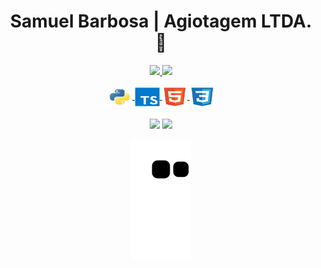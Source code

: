 <div align="center">
    <h1> Samuel Barbosa | Agiotagem LTDA. 🧐</h1>
</div>
<div align="center">
<a href="https://linktr.ee/samuelbarbosa_dev">
  <img height="180em" src="https://github-readme-stats.vercel.app/api?username=SamuelBarbosaDev&show_icons=true&theme=dark"/>
  <img height="180em" src="https://github-readme-stats.vercel.app/api/top-langs/?username=SamuelBarbosaDev&layout=compact&langs_count=7&theme=dark"/>
</div>
 
<div style="display: inline_block" align="center"><br>
  <img align="center" alt="Samuel-Python" height="30" width="40" src="https://raw.githubusercontent.com/devicons/devicon/master/icons/python/python-original.svg">
  <img align="center" alt="Samuel-Ts" height="30" width="40" src="https://raw.githubusercontent.com/devicons/devicon/master/icons/typescript/typescript-plain.svg">
  <img align="center" alt="Samuel-HTML" height="30" width="40" src="https://raw.githubusercontent.com/devicons/devicon/master/icons/html5/html5-original.svg">
  <img align="center" alt="Samuel-CSS" height="30" width="40" src="https://raw.githubusercontent.com/devicons/devicon/master/icons/css3/css3-original.svg">
</div>

  
 ####
<div align="center"> 
  <a href = "mailto:samueloficial@protonmail.com" target="_blank"><img src="https://img.shields.io/badge/ProtonMail-8B89CC?style=for-the-badge&logo=protonmail&logoColor=white" target="_blank"></a>
  <a href="https://www.linkedin.com/in/samuel-barbosa-dev" target="_blank"><img src="https://img.shields.io/badge/-LinkedIn-%230077B5?style=for-the-badge&logo=linkedin&logoColor=white" target="_blank"></a> 
 
  ![Snake animation](https://github.com/SamuelBarbosaDev/SamuelBarbosaDev/blob/output/github-contribution-grid-snake.svg)
 
</div>

